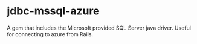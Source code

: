 jdbc-mssql-azure
================

A gem that includes the Microsoft provided SQL Server java driver.  Useful for connecting to azure from Rails.